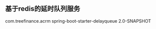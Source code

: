 基于redis的延时队列服务
---

<dependency>
    <groupId>com.treefinance.acrm</groupId>
    <artifactId>spring-boot-starter-delayqueue</artifactId>
    <version>2.0-SNAPSHOT</version>
</dependency>